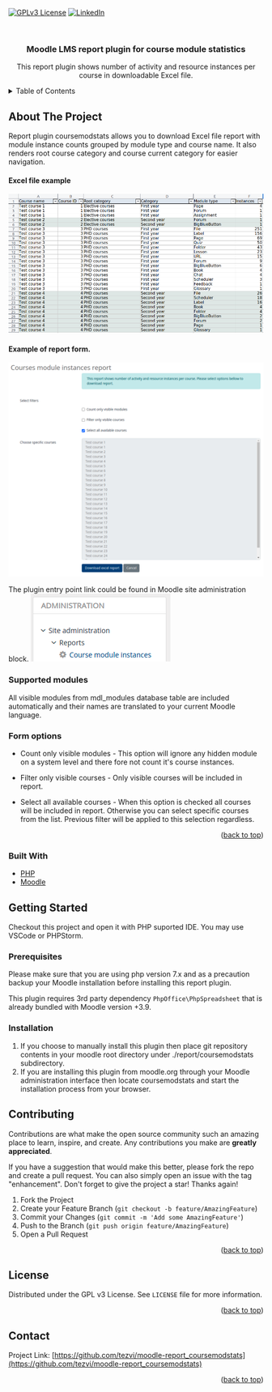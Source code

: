<div id="top"></div>

<!-- PROJECT SHIELDS -->
[![GPLv3 License][license-shield]][license-url]
[![LinkedIn][linkedin-shield]][linkedin-url]


<!-- PROJECT LOGO -->
<br />
<div align="center">

<h3 align="center">Moodle LMS report plugin for course module statistics</h3>

  <p align="center">
    This report plugin shows number of activity and resource instances per course in downloadable Excel file. 
</div>

<!-- TABLE OF CONTENTS -->
<details>
  <summary>Table of Contents</summary>
  <ol>
    <li>
      <a href="#about-the-project">About The Project</a>
      <ul>
        <li><a href="#built-with">Built With</a></li>
      </ul>
    </li>
    <li>
      <a href="#getting-started">Getting Started</a>
      <ul>
        <li><a href="#prerequisites">Prerequisites</a></li>
        <li><a href="#installation">Installation</a></li>
      </ul>
    </li>
    <li><a href="#contributing">Contributing</a></li>
    <li><a href="#license">License</a></li>
    <li><a href="#contact">Contact</a></li>
  </ol>
</details>



<!-- ABOUT THE PROJECT -->

## About The Project

Report plugin coursemodstats allows you to download Excel file report with module instance counts grouped by module type and course name. It also renders root course category and
course current category for easier navigation.

#### Excel file example

![Moodle coursemodstats excel example][product-screenshot-excel]

#### Example of report form.

![Moodle coursemodstats form][product-screenshot-form]

The plugin entry point link could be found in Moodle site administration block.
![Moodle coursemodstats admin link][product-screenshot-menu]

### Supported modules

All visible modules from mdl_modules database table are included automatically and their names are translated to your current Moodle language.

### Form options

* Count only visible modules - This option will ignore any hidden module on a system level and there fore not count it's course instances.

* Filter only visible courses - Only visible courses will be included in report.

* Select all available courses - When this option is checked all courses will be included in report. Otherwise you can select specific courses from the list. Previous filter will
  be applied to this selection regardless.

<p align="right">(<a href="#top">back to top</a>)</p>

### Built With

* [PHP](https://www.php.net/)
* [Moodle](https://www.moodle.org/)

<!-- GETTING STARTED -->

## Getting Started

Checkout this project and open it with PHP suported IDE. You may use VSCode or PHPStorm.

### Prerequisites

Please make sure that you are using php version 7.x and as a precaution backup your Moodle installation before installing this report plugin.

This plugin requires 3rd party dependency `PhpOffice\PhpSpreadsheet` that is already bundled with Moodle version +3.9.

### Installation

1. If you choose to manually install this plugin then place git repository contents in your moodle root directory under ./report/coursemodstats subdirectory.
2. If you are installing this plugin from moodle.org through your Moodle administration interface then locate coursemodstats and start the installation process from your browser.

<!-- CONTRIBUTING -->

## Contributing

Contributions are what make the open source community such an amazing place to learn, inspire, and create. Any contributions you make are **greatly appreciated**.

If you have a suggestion that would make this better, please fork the repo and create a pull request. You can also simply open an issue with the tag "enhancement". Don't forget to
give the project a star! Thanks again!

1. Fork the Project
2. Create your Feature Branch (`git checkout -b feature/AmazingFeature`)
3. Commit your Changes (`git commit -m 'Add some AmazingFeature'`)
4. Push to the Branch (`git push origin feature/AmazingFeature`)
5. Open a Pull Request

<p align="right">(<a href="#top">back to top</a>)</p>



<!-- LICENSE -->

## License

Distributed under the GPL v3 License. See `LICENSE` file for more information.

<p align="right">(<a href="#top">back to top</a>)</p>



<!-- CONTACT -->

## Contact

Project Link: [https://github.com/tezvi/moodle-report_coursemodstats](https://github.com/tezvi/moodle-report_coursemodstats)

<p align="right">(<a href="#top">back to top</a>)</p>


<!-- MARKDOWN LINKS & IMAGES -->
<!-- https://www.markdownguide.org/basic-syntax/#reference-style-links -->

[license-shield]: https://img.shields.io/github/license/tezvi/moodle-report_coursemodstats.svg?style=for-the-badge

[license-url]: https://github.com/tezvi/moodle-report_coursemodstats/blob/master/LICENSE

[linkedin-shield]: https://img.shields.io/badge/-LinkedIn-black.svg?style=for-the-badge&logo=linkedin&colorB=555

[linkedin-url]: https://www.linkedin.com/in/andrej-v-11481925/

[product-screenshot-menu]: docs/admin-block-report-menu-item.png

[product-screenshot-form]: docs/report_form.png

[product-screenshot-excel]: docs/report_excel_example.png
